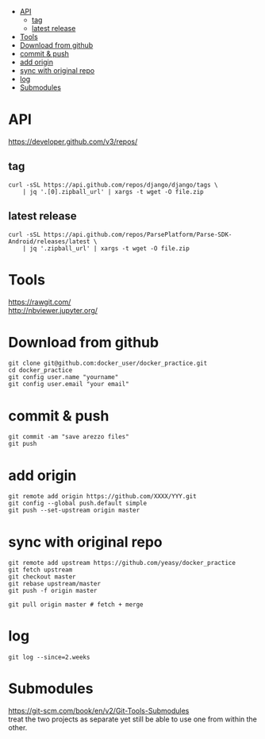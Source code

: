 <!-- TOC -->

- [API](#api)
    - [tag](#tag)
    - [latest release](#latest-release)
- [Tools](#tools)
- [Download from github](#download-from-github)
- [commit & push](#commit--push)
- [add origin](#add-origin)
- [sync with original repo](#sync-with-original-repo)
- [log](#log)
- [Submodules](#submodules)

<!-- /TOC -->

# API
https://developer.github.com/v3/repos/

## tag
    curl -sSL https://api.github.com/repos/django/django/tags \
        | jq '.[0].zipball_url' | xargs -t wget -O file.zip

## latest release        
    curl -sSL https://api.github.com/repos/ParsePlatform/Parse-SDK-Android/releases/latest \
        | jq '.zipball_url' | xargs -t wget -O file.zip

# Tools
https://rawgit.com/  
http://nbviewer.jupyter.org/

# Download from github

    git clone git@github.com:docker_user/docker_practice.git
    cd docker_practice
    git config user.name "yourname"
    git config user.email "your email"

# commit & push
    git commit -am "save arezzo files"
    git push

# add origin
    git remote add origin https://github.com/XXXX/YYY.git
    git config --global push.default simple
    git push --set-upstream origin master

# sync with original repo
    git remote add upstream https://github.com/yeasy/docker_practice
    git fetch upstream
    git checkout master
    git rebase upstream/master
    git push -f origin master

    git pull origin master # fetch + merge

# log
    git log --since=2.weeks

# Submodules
https://git-scm.com/book/en/v2/Git-Tools-Submodules    
treat the two projects as separate yet still be able to use one from within the other.